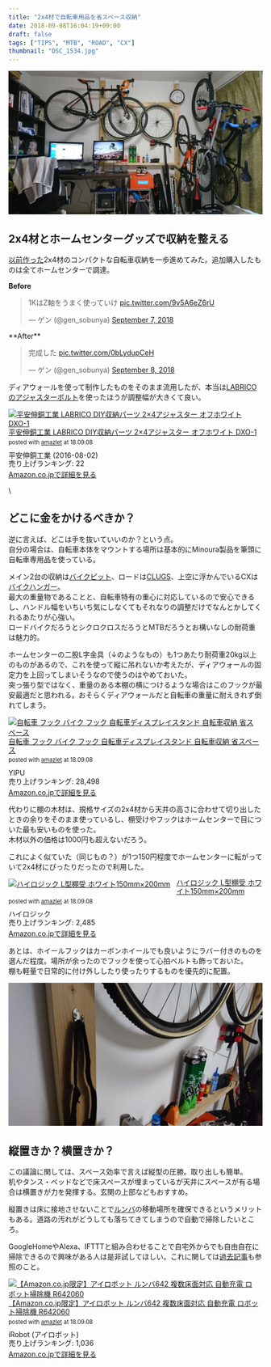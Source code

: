 ```yaml
---
title: "2x4材で自転車用品を省スペース収納"
date: 2018-09-08T16:04:19+09:00
draft: false
tags: ["TIPS", "MTB", "ROAD", "CX"]
thumbnail: "DSC_1534.jpg"
---
```

![image](./DSC_1534.jpg)
## 2x4材とホームセンターグッズで収納を整える

[以前作った](/post/2015/12/bikestorage/)2x4材のコンパクトな自転車収納を一歩進めてみた。追加購入したものは全てホームセンターで調達。

**Before**

<blockquote class="twitter-tweet"><p lang="ja" dir="ltr">1KはZ軸をうまく使っていけ <a href="https://t.co/9v5A6eZ6rU">pic.twitter.com/9v5A6eZ6rU</a></p>&mdash; ゲン (@gen_sobunya) <a href="https://twitter.com/gen_sobunya/status/1038053972559376385?ref_src=twsrc%5Etfw">September 7, 2018</a></blockquote>
**After**

<blockquote class="twitter-tweet"><p lang="ja" dir="ltr">完成した <a href="https://t.co/0bLydupCeH">pic.twitter.com/0bLydupCeH</a></p>&mdash; ゲン (@gen_sobunya) <a href="https://twitter.com/gen_sobunya/status/1038314568794034176?ref_src=twsrc%5Etfw">September 8, 2018</a></blockquote> <script async src="https://platform.twitter.com/widgets.js" charset="utf-8"></script>

ディアウォールを使って制作したものをそのまま流用したが、本当は[LABRICOのアジャスターボルト](https://amzn.to/2Cz3yWz)を使ったほうが調整幅が大きくて良い。

<div class="amazlet-box" style="margin-bottom:0px;"><div class="amazlet-image" style="float:left;margin:0px 12px 1px 0px;"><a href="http://www.amazon.co.jp/exec/obidos/ASIN/B01HTRVZ0A/gensobunya-22/ref=nosim/" name="amazletlink" target="_blank"><img src="https://images-fe.ssl-images-amazon.com/images/I/31Za24BLmKL._SL160_.jpg" alt="平安伸銅工業 LABRICO  DIY収納パーツ 2×4アジャスター オフホワイト DXO-1" style="border: none;" /></a></div><div class="amazlet-info" style="line-height:120%; margin-bottom: 10px"><div class="amazlet-name" style="margin-bottom:10px;line-height:120%"><a href="http://www.amazon.co.jp/exec/obidos/ASIN/B01HTRVZ0A/gensobunya-22/ref=nosim/" name="amazletlink" target="_blank">平安伸銅工業 LABRICO  DIY収納パーツ 2×4アジャスター オフホワイト DXO-1</a><div class="amazlet-powered-date" style="font-size:80%;margin-top:5px;line-height:120%">posted with <a href="http://www.amazlet.com/" title="amazlet" target="_blank">amazlet</a> at 18.09.08</div></div><div class="amazlet-detail">平安伸銅工業 (2016-08-02)<br />売り上げランキング: 22<br /></div><div class="amazlet-sub-info" style="float: left;"><div class="amazlet-link" style="margin-top: 5px"><a href="http://www.amazon.co.jp/exec/obidos/ASIN/B01HTRVZ0A/gensobunya-22/ref=nosim/" name="amazletlink" target="_blank">Amazon.co.jpで詳細を見る</a></div></div></div><div class="amazlet-footer" style="clear: left"></div></div>

\
## どこに金をかけるべきか？

逆に言えば、どこは手を抜いていいのか？という点。  
自分の場合は、自転車本体をマウントする場所は基本的にMinoura製品を筆頭に自転車専用品を使っている。

メイン2台の収納は[バイクピット](https://amzn.to/2CzJO51)、ロードは[CLUGS](https://amzn.to/2CzJO51)、上空に浮かんでいるCXは[バイクハンガー](https://amzn.to/2wYF438)。  
最大の重量物であることと、自転車特有の重心に対応しているので安心できるし、ハンドル幅をいちいち気にしなくてもそれなりの調整だけでなんとかしてくれるあたりが心強い。  
ロードバイクだろうとシクロクロスだろうとMTBだろうとお構いなしの耐荷重は魅力的。

ホームセンターの二股L字金具（↓のようなもの）も1つあたり耐荷重20kg以上のものがあるので、これを使って縦に吊れないか考えたが、ディアウォールの固定力を上回ってしまいそうなので使うのはやめておいた。  
突っ張り型ではなく、重量のある本棚の横につけるような場合はこのフックが最安最適だと思われる。おそらくディアウォールだと自転車の重量に耐えきれず倒れてしまう。

<div class="amazlet-box" style="margin-bottom:0px;"><div class="amazlet-image" style="float:left;margin:0px 12px 1px 0px;"><a href="http://www.amazon.co.jp/exec/obidos/ASIN/B01LXY81HG/gensobunya-22/ref=nosim/" name="amazletlink" target="_blank"><img src="https://images-fe.ssl-images-amazon.com/images/I/41zX1TqZXuL._SL160_.jpg" alt="自転車 フック バイク フック 自転車ディスプレイスタンド 自転車収納 省スペース" style="border: none;" /></a></div><div class="amazlet-info" style="line-height:120%; margin-bottom: 10px"><div class="amazlet-name" style="margin-bottom:10px;line-height:120%"><a href="http://www.amazon.co.jp/exec/obidos/ASIN/B01LXY81HG/gensobunya-22/ref=nosim/" name="amazletlink" target="_blank">自転車 フック バイク フック 自転車ディスプレイスタンド 自転車収納 省スペース</a><div class="amazlet-powered-date" style="font-size:80%;margin-top:5px;line-height:120%">posted with <a href="http://www.amazlet.com/" title="amazlet" target="_blank">amazlet</a> at 18.09.08</div></div><div class="amazlet-detail">YIPU <br />売り上げランキング: 28,498<br /></div><div class="amazlet-sub-info" style="float: left;"><div class="amazlet-link" style="margin-top: 5px"><a href="http://www.amazon.co.jp/exec/obidos/ASIN/B01LXY81HG/gensobunya-22/ref=nosim/" name="amazletlink" target="_blank">Amazon.co.jpで詳細を見る</a></div></div></div><div class="amazlet-footer" style="clear: left"></div></div>


代わりに棚の木材は、規格サイズの2x4材から天井の高さに合わせて切り出したときの余りをそのまま使っているし、棚受けやフックはホームセンターで目についた最も安いものを使った。  
木材以外の価格は1000円も超えないだろう。

これによく似ていた（同じもの？）が1つ150円程度でホームセンターに転がっていて2x4材にぴったりだったので利用した。

<div class="amazlet-box" style="margin-bottom:0px;"><div class="amazlet-image" style="float:left;margin:0px 12px 1px 0px;"><a href="http://www.amazon.co.jp/exec/obidos/ASIN/B00TP4S874/gensobunya-22/ref=nosim/" name="amazletlink" target="_blank"><img src="https://images-fe.ssl-images-amazon.com/images/I/31iZF7O977L._SL160_.jpg" alt="ハイロジック L型棚受 ホワイト150mm×200mm" style="border: none;" /></a></div><div class="amazlet-info" style="line-height:120%; margin-bottom: 10px"><div class="amazlet-name" style="margin-bottom:10px;line-height:120%"><a href="http://www.amazon.co.jp/exec/obidos/ASIN/B00TP4S874/gensobunya-22/ref=nosim/" name="amazletlink" target="_blank">ハイロジック L型棚受 ホワイト150mm×200mm</a><div class="amazlet-powered-date" style="font-size:80%;margin-top:5px;line-height:120%">posted with <a href="http://www.amazlet.com/" title="amazlet" target="_blank">amazlet</a> at 18.09.08</div></div><div class="amazlet-detail">ハイロジック <br />売り上げランキング: 2,485<br /></div><div class="amazlet-sub-info" style="float: left;"><div class="amazlet-link" style="margin-top: 5px"><a href="http://www.amazon.co.jp/exec/obidos/ASIN/B00TP4S874/gensobunya-22/ref=nosim/" name="amazletlink" target="_blank">Amazon.co.jpで詳細を見る</a></div></div></div><div class="amazlet-footer" style="clear: left"></div></div>

あとは、ホイールフックはカーボンホイールでも良いようにラバー付きのものを選んだ程度。場所が余ったのでフックを使って心拍ベルトも飾っておいた。  
棚も軽量で日常的に付け外ししたり使ったりするものを優先的に配置。

![image](./DSC_1537.jpg)

## 縦置きか？横置きか？

この議論に関しては、スペース効率で言えば縦型の圧勝。取り出しも簡単。  
机やタンス・ベッドなどで床スペースが埋まっているが天井にスペースが有る場合は横置きが力を発揮する。玄関の上部などもおすすめ。

縦置きは床に接地させないことで[ルンバ](https://amzn.to/2NZtVWT)の移動場所を確保できるというメリットもある。道路の汚れがどうしても落ちてきてしまうので自動で掃除したいところ。

GoogleHomeやAlexa、IFTTTと組み合わせることで自宅外からでも自由自在に掃除できるので興味がある人は是非試してほしい。これに関しては[過去記事](/post/2017/12/googlehomewithzwift/)も参照のこと。

<div class="amazlet-box" style="margin-bottom:0px;"><div class="amazlet-image" style="float:left;margin:0px 12px 1px 0px;"><a href="http://www.amazon.co.jp/exec/obidos/ASIN/B079P94M3J/gensobunya-22/ref=nosim/" name="amazletlink" target="_blank"><img src="https://images-fe.ssl-images-amazon.com/images/I/41dqaKt%2BC6L._SL160_.jpg" alt="【Amazon.co.jp限定】アイロボット ルンバ642 複数床面対応 自動充電 ロボット掃除機 R642060" style="border: none;" /></a></div><div class="amazlet-info" style="line-height:120%; margin-bottom: 10px"><div class="amazlet-name" style="margin-bottom:10px;line-height:120%"><a href="http://www.amazon.co.jp/exec/obidos/ASIN/B079P94M3J/gensobunya-22/ref=nosim/" name="amazletlink" target="_blank">【Amazon.co.jp限定】アイロボット ルンバ642 複数床面対応 自動充電 ロボット掃除機 R642060</a><div class="amazlet-powered-date" style="font-size:80%;margin-top:5px;line-height:120%">posted with <a href="http://www.amazlet.com/" title="amazlet" target="_blank">amazlet</a> at 18.09.08</div></div><div class="amazlet-detail">iRobot (アイロボット) <br />売り上げランキング: 1,036<br /></div><div class="amazlet-sub-info" style="float: left;"><div class="amazlet-link" style="margin-top: 5px"><a href="http://www.amazon.co.jp/exec/obidos/ASIN/B079P94M3J/gensobunya-22/ref=nosim/" name="amazletlink" target="_blank">Amazon.co.jpで詳細を見る</a></div></div></div><div class="amazlet-footer" style="clear: left"></div></div>

